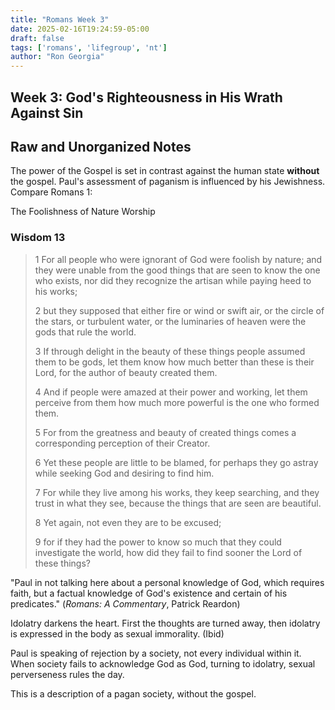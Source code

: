 ```yaml
---
title: "Romans Week 3"
date: 2025-02-16T19:24:59-05:00
draft: false
tags: ['romans', 'lifegroup', 'nt']
author: "Ron Georgia"
---
```


## Week 3: God's Righteousness in His Wrath Against Sin

## Raw and Unorganized Notes

The power of the Gospel is set in contrast against the human state **without** the gospel.
Paul's assessment of paganism is influenced by his Jewishness. Compare Romans 1: 

The Foolishness of Nature Worship
### Wisdom 13 

> 1 For all people who were ignorant of God were foolish by nature;
and they were unable from the good things that are seen to know the one who exists,
nor did they recognize the artisan while paying heed to his works;
>
> 2 but they supposed that either fire or wind or swift air,
or the circle of the stars, or turbulent water,
or the luminaries of heaven were the gods that rule the world.
>
> 3 If through delight in the beauty of these things people assumed them to be gods,
let them know how much better than these is their Lord,
for the author of beauty created them.
>
> 4 And if people were amazed at their power and working,
let them perceive from them
how much more powerful is the one who formed them.
>
> 5 For from the greatness and beauty of created things
comes a corresponding perception of their Creator.
>
> 6 Yet these people are little to be blamed,
for perhaps they go astray
while seeking God and desiring to find him.
>
> 7 For while they live among his works, they keep searching,
and they trust in what they see, because the things that are seen are beautiful.
>
> 8 Yet again, not even they are to be excused;
>
> 9 for if they had the power to know so much
that they could investigate the world,
how did they fail to find sooner the Lord of these things?

"Paul in not talking here about a personal knowledge of God, which requires faith, but a factual knowledge of God's existence and certain of his predicates." (_Romans: A Commentary_, Patrick Reardon)

Idolatry darkens the heart. First the thoughts are turned away, then idolatry is expressed in the body as sexual immorality. (Ibid)

Paul is speaking of rejection by a society, not every individual within it. When society fails to acknowledge God as God, turning to idolatry, sexual perverseness rules the day.

This is a description of a pagan society, without the gospel.



